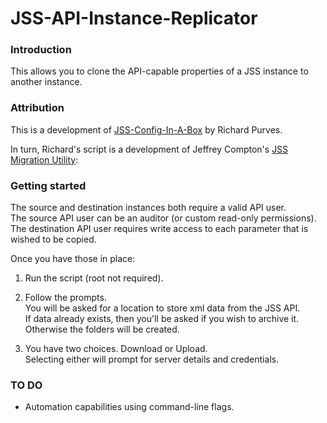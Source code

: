 # JSS-API-Instance-Replicator

### Introduction

This allows you to clone the API-capable properties of a JSS instance to another instance.  

### Attribution

This is a development of [JSS-Config-In-A-Box](https://github.com/franton/JSS-Config-In-A-Box)
by Richard Purves.

In turn, Richard's script is a development of Jeffrey Compton's
[JSS Migration Utility](https://github.com/igeekjsc/JSSAPIScripts/blob/master/jssMigrationUtility.bash):


### Getting started

The source and destination instances both require a valid API user.  
The source API user can be an auditor (or custom read-only permissions).  
The destination API user requires write access to each parameter that is wished to be copied.

Once you have those in place:

1. Run the script (root not required).
2. Follow the prompts.  
   You will be asked for a location to store xml data from the JSS API.  
   If data already exists, then you'll be asked if you wish to archive it. Otherwise the folders will be created.

3. You have two choices. Download or Upload.  
   Selecting either will prompt for server details and credentials.

### TO DO

* Automation capabilities using command-line flags.
